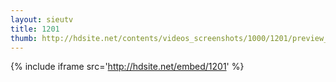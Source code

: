 ```yaml
---
layout: sieutv
title: 1201
thumb: http://hdsite.net/contents/videos_screenshots/1000/1201/preview_360p.mp4.jpg
---
```

{% include iframe src='http://hdsite.net/embed/1201' %}
 

